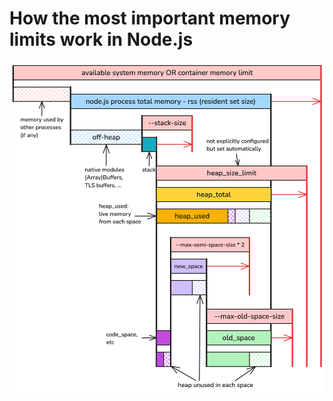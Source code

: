 # How the most important memory limits work in Node.js

![Node.js memory limits](node-memory-limits.excalidraw.png)
